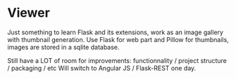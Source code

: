 # Viewer
Just something to learn Flask and its extensions, work as an image gallery with thumbnail generation.
Use Flask for web part and Pillow for thumbnails, images are stored in a sqlite database.

Still have a LOT of room for improvements: functionnality / project structure / packaging / etc
Will switch to Angular JS / Flask-REST one day.
